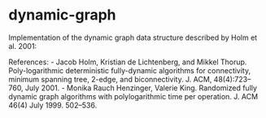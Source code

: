 # dynamic-graph
Implementation of the dynamic graph data structure described by Holm et al. 2001:

References:
    - Jacob Holm, Kristian de Lichtenberg, and Mikkel Thorup. 
      Poly-logarithmic deterministic fully-dynamic algorithms for 
      connectivity, minimum spanning tree, 2-edge, and biconnectivity. 
      J. ACM, 48(4):723–760, July 2001.
    - Monika Rauch Henzinger, Valerie King. Randomized fully dynamic graph 
      algorithms with polylogarithmic time per operation. J. ACM 46(4) 
      July 1999. 502–536.
